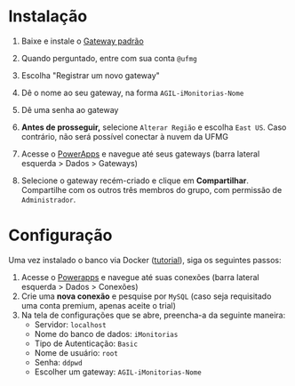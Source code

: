 # Instalação

1. Baixe e instale o [Gateway padrão](https://go.microsoft.com/fwlink/?LinkId=2116849&clcid=0x409)
2. Quando perguntado, entre com sua conta `@ufmg`

3. Escolha "Registrar um novo gateway"
4. Dê o nome ao seu gateway, na forma `AGIL-iMonitorias-Nome`
5. Dê uma senha ao gateway
6. **Antes de prosseguir,** selecione `Alterar Região` e escolha `East US`. Caso contrário, não será possível conectar à nuvem da UFMG
7. Acesse o [PowerApps](https://make.powerapps.com/) e navegue até seus gateways (barra lateral esquerda > Dados > Gateways)
8. Selecione o gateway recém-criado e clique em **Compartilhar**. Compartilhe com os outros três membros do grupo, com permissão de `Administrador`.

# Configuração

Uma vez instalado o banco via Docker ([tutorial](https://github.com/ArthurHDN/TP-GrupoAGIL/tree/main/docker_mysql)), siga os seguintes passos:

1. Acesse o [Powerapps](https://make.powerapps.com/) e navegue até suas conexões (barra lateral esquerda > Dados > Conexões)
2. Crie uma **nova conexão** e pesquise por `MySQL` (caso seja requisitado uma conta premium, apenas aceite o trial)
3. Na tela de configurações que se abre, preencha-a da seguinte maneira:
   - Servidor: `localhost`
   - Nome do banco de dados: `iMonitorias`
   - Tipo de Autenticação: `Basic`
   - Nome de usuário: `root`
   - Senha: `ddpwd`
   - Escolher um gateway: `AGIL-iMonitorias-Nome`
